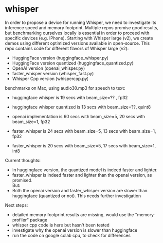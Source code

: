 # whisper

In order to propose a device for running Whisper, we need to investigate its inference speed and memory footprint.
Multiple repos promise good results, but benchmarking ourselves locally is essential in order to proceed with specific devices (e.g. IPhone).
Starting with Whisper large (v2), we create demos using different optimized versions available in open-source.
This repo contains code for different flavors of Whisper large (v2):
- HuggingFace version (huggingface_whisper.py)
- HuggingFace version quantized (huggingface_quantized.py)
- OpenAI version (openai_whisper.py)
- faster_whisper version (whisper_fast.py)
- Whisper Cpp version (whispercpp.py)

benchmarks on Mac, using audio30.mp3 for speech to text:

- huggingface whisper is 19 secs with beam_size=?? , fp32
- huggingface whisper quantized is 13 secs with beam_size=??, quint8

- openai implementation is 60 secs with beam_size=5, 20 secs with beam_size=1, fp32

- faster_whisper is 24 secs with beam_size=5, 13 secs with beam_size=1, fp32
- faster_whisper is 20 secs with beam_size=5, 17 secs with beam_size=1, int8

Current thoughts:
- In huggingface version, the quantized model is indeed faster and lighter.
- faster_whisper is indeed faster and lighter than the openai version, as promised.
</br> But:
- Both the openai version and faster_whisper version are slower than huggingface (quantized or not). This needs further investigation

Next steps:
- detailed memory footprint results are missing, would use the "memory-profiler" package
- whisper cpp code is here but hasn't been tested
- investigate why the openai version is slower than huggingface
- run the code on google colab cpu, to check for differences